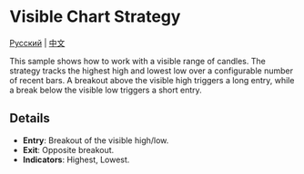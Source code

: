 # Visible Chart Strategy
[Русский](README_ru.md) | [中文](README_cn.md)

This sample shows how to work with a visible range of candles. The strategy tracks the highest high and lowest low over a configurable number of recent bars. A breakout above the visible high triggers a long entry, while a break below the visible low triggers a short entry.

## Details
- **Entry**: Breakout of the visible high/low.
- **Exit**: Opposite breakout.
- **Indicators**: Highest, Lowest.
